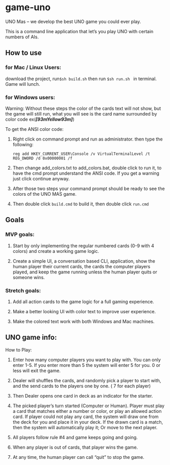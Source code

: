 # game-uno

UNO Mas – we develop the best UNO game you could ever play.

This is a command line application that let’s you play UNO with certain numbers of AIs.

## How to use

### for Mac / Linux Users:

download the project, run```$sh build.sh```  then run ```$sh run.sh ``` in terminal. Game will lunch. 

### for Windows users:

Warning: Without these steps the color of the cards text will not show, but the game will still run,
what you will see is the card name surrounded by color code ex(***[93mYellow93m]***)

To get the ANSI color code:

1. Right click on command prompt and run as administrator. then type the following:
   
   ```reg add HKEY_CURRENT_USER\Console /v VirtualTerminalLevel /t REG_DWORD /d 0x00000001 /f```

2. Then change add_colors.txt to add_colors.bat, double click to run it,  to have the cmd prompt understand the 
   ANSI code.
   If you get a warning just click continue anyway.

3. After those two steps your command prompt should be ready to see the colors of the UNO MAS game.

4. Then double click ```build.cmd```  to build it, then double click ```run.cmd```


## Goals 

### MVP goals:

1. Start by only implementing the regular numbered cards (0-9 with 4 colors) and create a working game logic.

2. Create a simple UI, a conversation based CLI, application, show the human player their current cards, the cards the computer players played,  and keep the game running unless the human player quits or someone wins.

### Stretch goals:

1. Add all action cards to the game logic for a full gaming experience.

2. Make a better looking UI with color text to improve user experience.

3. Make the colored text work with both Windows and Mac machines.

## UNO game info:

How to Play:
1. Enter how many computer players you want to play with.
   You can only enter 1-5. If you enter more than 5 the system will enter 5 for you.
   0 or less will exit the game.

2. Dealer will shuffles the cards, and randomly pick a player to start with,
   and the send cards to the players one by one. ( 7 for each player)

3. Then Dealer opens one card in deck as an indicator for the starter.

4. The picked player’s turn started (Computer or Human).  Player must play a card that matches either a number or color, or play an allowed action card.
   If player could not play any card, the system will draw one from the deck for you and place it in your deck.
   If the drawn card is a match, then the system will automatically play it; Or move to the next player.

5. All players follow rule #4 and game keeps going and going.

6. When any player is out of cards, that player wins the game.

7. At any time, the human player can call “quit” to stop the game.

